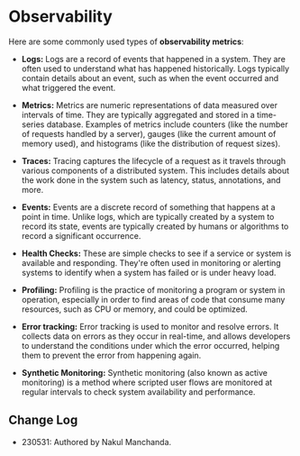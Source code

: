 # Observability

Here are some commonly used types of **observability metrics**:

- **Logs:** Logs are a record of events that happened in a system. They are often used to understand what has happened historically. Logs typically contain details about an event, such as when the event occurred and what triggered the event.

- **Metrics:** Metrics are numeric representations of data measured over intervals of time. They are typically aggregated and stored in a time-series database. Examples of metrics include counters (like the number of requests handled by a server), gauges (like the current amount of memory used), and histograms (like the distribution of request sizes).

- **Traces:** Tracing captures the lifecycle of a request as it travels through various components of a distributed system. This includes details about the work done in the system such as latency, status, annotations, and more.

- **Events:** Events are a discrete record of something that happens at a point in time. Unlike logs, which are typically created by a system to record its state, events are typically created by humans or algorithms to record a significant occurrence.

- **Health Checks:** These are simple checks to see if a service or system is available and responding. They're often used in monitoring or alerting systems to identify when a system has failed or is under heavy load.

- **Profiling:** Profiling is the practice of monitoring a program or system in operation, especially in order to find areas of code that consume many resources, such as CPU or memory, and could be optimized.

- **Error tracking:** Error tracking is used to monitor and resolve errors. It collects data on errors as they occur in real-time, and allows developers to understand the conditions under which the error occurred, helping them to prevent the error from happening again.

- **Synthetic Monitoring:** Synthetic monitoring (also known as active monitoring) is a method where scripted user flows are monitored at regular intervals to check system availability and performance.

## Change Log

- 230531: Authored by Nakul Manchanda.
